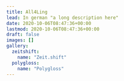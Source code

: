```yaml
---
title: All4Ling
lead: In german "a long description here"
date: 2020-10-06T08:47:36+00:00
lastmod: 2020-10-06T08:47:36+00:00
draft: false
images: []
gallery:
  zeitshift:
    name: "Zeit.shift"
  polygloss:
    name: "Polygloss"
---
```

